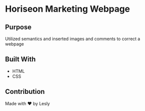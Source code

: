 # Horiseon Marketing Webpage

## Purpose
Utilized semantics and inserted images and comments to correct a webpage

## Built With
* HTML
* CSS

## Contribution
Made with ❤ by Lesly 

